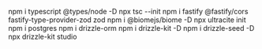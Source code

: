 npm i typescript @types/node -D
npx tsc --init
npm i fastify @fastify/cors fastify-type-provider-zod zod
npm i @biomejs/biome -D
npx ultracite init
npm i postgres
npm i drizzle-orm
npm i drizzle-kit -D
npm i drizzle-seed -D
npx drizzle-kit studio